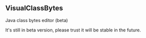 ## VisualClassBytes

Java class bytes editor (beta)

It's still in beta version, please trust it will be stable in the future.